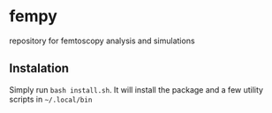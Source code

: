 # fempy
repository for femtoscopy analysis and simulations

## Instalation
Simply run `bash install.sh`. It will install the package and a few utility scripts in `~/.local/bin`
